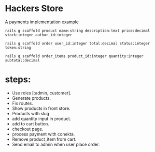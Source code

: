 Hackers Store
================

A payments implementation example


```
rails g scaffold product name:string description:text price:decimal stock:integer author_id:integer

rails g scaffold order user_id:integer total:decimal status:integer token:string

rails g scaffold order_items product_id:integer quantity:integer subtotal:decimal
```

# steps:
  - Use roles [:admin, customer].
  - Generate products.
  - Fix routes.
  - Show products in front store.
  - Products with slug
  - add quantity input in product.
  - add to cart button.
  - checkout page.
  - process payment with conekta.
  - Remove product_item from cart.
  - Send email to admin when user place order.
